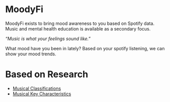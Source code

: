 # MoodyFi

MoodyFi exists to bring mood awareness to you based on Spotify data.  
Music and mental health education is available as a secondary focus. 

*“Music is what your feelings sound like.”*  

What mood have you been in lately? Based on your spotify listening, we can show your mood trends.

# Based on Research
- [Musical Classifications](https://sites.tufts.edu/eeseniordesignhandbook/2015/music-mood-classification/)
- [Musical Key Characteristics](https://ledgernote.com/blog/interesting/musical-key-characteristics-emotions/)